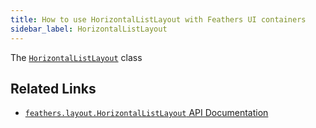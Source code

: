 ```yaml
---
title: How to use HorizontalListLayout with Feathers UI containers
sidebar_label: HorizontalListLayout
---
```


The [`HorizontalListLayout`](https://api.feathersui.com/current/feathers/layout/HorizontalListLayout.html) class

## Related Links

- [`feathers.layout.HorizontalListLayout` API Documentation](https://api.feathersui.com/current/feathers/layout/HorizontalListLayout.html)
